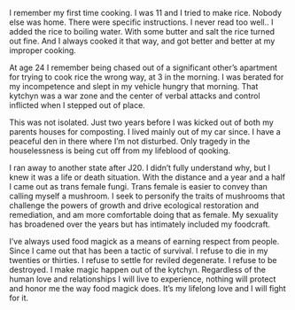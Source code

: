 I remember my first time cooking. I was 11 and I tried to make rice. Nobody else was home. There were specific instructions. I never read too well.. I added the rice to boiling water. With some butter and salt the rice turned out fine. And I always cooked it that way, and got better and better at my improper cooking.   

At age 24 I remember being chased out of a significant other’s apartment for trying to cook rice the wrong way, at 3 in the morning. I was berated for my incompetence and slept in my vehicle hungry that morning. That kytchyn was a war zone and the center of verbal attacks and control inflicted when I stepped out of place. 

This was not isolated. Just two years before I was kicked out of both my parents houses for composting. I lived mainly out of my car since. I have a peaceful den in there where I’m not disturbed. Only tragedy in the houselessness is being cut off from my lifeblood of qooking.

I ran away to another state after J20. I didn’t fully understand why, but I knew it was a life or death situation. With the distance and a year and a half I came out as trans female fungi. Trans female is easier to convey than calling myself a mushroom. I seek to personify the traits of mushrooms that challenge the powers of growth and drive ecological restoration and remediation, and am more comfortable doing that as female. My sexuality has broadened over the years but has intimately included my foodcraft.

I’ve always used food magick as a means of earning respect from people. Since I came out that has been a tactic of survival. I refuse to die in my twenties or thirties. I refuse to settle for reviled degenerate. I refuse to be destroyed. I make magic happen out of the kytchyn. Regardless of the human love and relationships I will live to experience, nothing will protect and honor me the way food magick does. It’s my lifelong love and I will fight for it.
